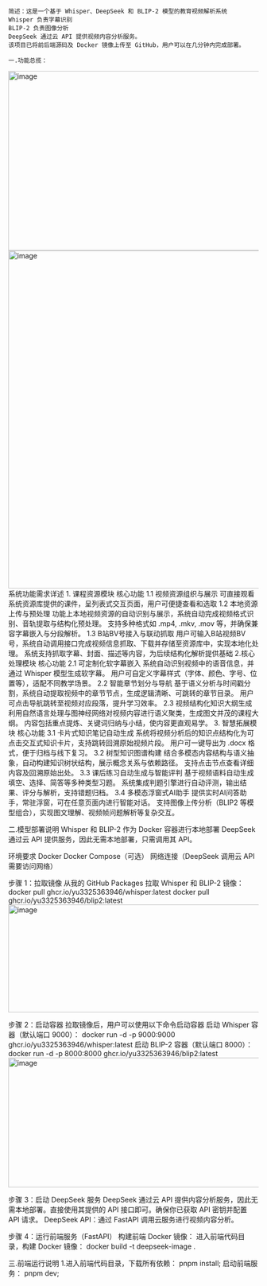 	简述：这是一个基于 Whisper、DeepSeek 和 BLIP-2 模型的教育视频解析系统
	Whisper 负责字幕识别
	BLIP-2 负责图像分析
	DeepSeek 通过云 API 提供视频内容分析服务。
	该项目已将前后端源码及 Docker 镜像上传至 GitHub，用户可以在几分钟内完成部署。
		
	一.功能总揽：
<img width="831" height="361" alt="image" src="https://github.com/user-attachments/assets/773d67a3-90be-4f8b-8242-b292db525b8b" />
<img width="830" height="680" alt="image" src="https://github.com/user-attachments/assets/b3e60ba8-66cb-4bbf-9397-d27364407b71" />
	系统功能需求详述
	1. 课程资源模块
	核心功能
	1.1 视频资源组织与展示
	可直接观看系统资源库提供的课件，呈列表式交互页面，用户可便捷查看和选取
	1.2 本地资源上传与预处理
	功能上本地视频资源的自动识别与展示，系统自动完成视频格式识别、音轨提取与结构化预处理。
	支持多种格式如 .mp4, .mkv, .mov 等，并确保兼容字幕嵌入与分段解析。
	1.3 B站BV号接入与联动抓取
	用户可输入B站视频BV号，系统自动调用接口完成视频信息抓取、下载并存储至资源库中，实现本地化处理。
	系统支持抓取字幕、封面、描述等内容，为后续结构化解析提供基础
	2.核心处理模块
	核心功能
	2.1 可定制化软字幕嵌入
	系统自动识别视频中的语音信息，并通过 Whisper 模型生成软字幕。
	用户可自定义字幕样式（字体、颜色、字号、位置等），适配不同教学场景。
	2.2 智能章节划分与导航
	基于语义分析与时间戳分割，系统自动提取视频中的章节节点，生成逻辑清晰、可跳转的章节目录。
	用户可点击导航跳转至视频对应段落，提升学习效率。
	2.3 视频结构化知识大纲生成
	利用自然语言处理与图神经网络对视频内容进行语义聚类，生成图文并茂的课程大纲。
	内容包括重点提炼、关键词归纳与小结，使内容更直观易学。
	3. 智慧拓展模块
	核心功能
	3.1 卡片式知识笔记自动生成
	系统将视频分析后的知识点结构化为可点击交互式知识卡片，支持跳转回溯原始视频片段。
	用户可一键导出为 .docx 格式，便于归档与线下复习。
	3.2 树型知识图谱构建
	结合多模态内容结构与语义抽象，自动构建知识树状结构，展示概念关系与依赖路径。
	支持点击节点查看详细内容及回溯原始出处。
	3.3 课后练习自动生成与智能评判
	基于视频语料自动生成填空、选择、简答等多种类型习题。
	系统集成判题引擎进行自动评测，输出结果、评分与解析，支持错题归档。
	3.4 多模态浮窗式AI助手
	提供实时AI问答助手，常驻浮窗，可在任意页面内进行智能对话。
	支持图像上传分析（BLIP2 等模型组合），实现图文理解、视频帧问题解析等复杂交互。

二.模型部署说明
Whisper 和 BLIP-2 作为 Docker 容器进行本地部署
DeepSeek 通过云 API 提供服务，因此无需本地部署，只需调用其 API。

环境要求
Docker
Docker Compose（可选）
网络连接（DeepSeek 调用云 API 需要访问网络）

步骤 1：拉取镜像
从我的 GitHub Packages 拉取 Whisper 和 BLIP-2 镜像：
docker pull ghcr.io/yu3325363946/whisper:latest
docker pull ghcr.io/yu3325363946/blip2:latest
<img width="1181" height="217" alt="image" src="https://github.com/user-attachments/assets/36c2d769-f822-418f-a56b-be8f6c31c811" />

步骤 2：启动容器
拉取镜像后，用户可以使用以下命令启动容器
启动 Whisper 容器（默认端口 9000）：
docker run -d -p 9000:9000 ghcr.io/yu3325363946/whisper:latest
启动 BLIP-2 容器（默认端口 8000）：
docker run -d -p 8000:8000 ghcr.io/yu3325363946/blip2:latest
<img width="1204" height="261" alt="image" src="https://github.com/user-attachments/assets/e0334288-d913-4e89-aab4-2d3ed8b9e6ba" />

步骤 3：启动 DeepSeek 服务
DeepSeek 通过云 API 提供内容分析服务，因此无需本地部署。直接使用其提供的 API 接口即可。确保你已获取 API 密钥并配置 API 请求。
DeepSeek API：通过 FastAPI 调用云服务进行视频内容分析。

步骤 4：运行前端服务（FastAPI）
构建前端 Docker 镜像：
进入前端代码目录，构建 Docker 镜像：
docker build -t deepseek-image .

三.前端运行说明
1.进入前端代码目录，下载所有依赖：
pnpm install;
启动前端服务：
pnpm dev;





